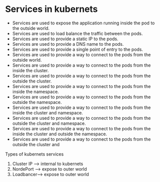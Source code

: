 # Services in kubernets
- Services are used to expose the application running inside the pod to the outside world.
- Services are used to load balance the traffic between the pods.
- Services are used to provide a static IP to the pods.
- Services are used to provide a DNS name to the pods.
- Services are used to provide a single point of entry to the pods.
- Services are used to provide a way to connect to the pods from the outside world.
- Services are used to provide a way to connect to the pods from the inside the cluster.
- Services are used to provide a way to connect to the pods from the outside the cluster.
- Services are used to provide a way to connect to the pods from the inside the namespace.
- Services are used to provide a way to connect to the pods from the outside the namespace.
- Services are used to provide a way to connect to the pods from the inside the cluster and namespace.
- Services are used to provide a way to connect to the pods from the outside the cluster and namespace.
- Services are used to provide a way to connect to the pods from the inside the cluster and outside the namespace.
- Services are used to provide a way to connect to the pods from the outside the cluster and

Types of kubernets services

1) Cluster IP --> internal to kubernets
2) NordePort --> expose to outer world 
3) Loadbancer--> expose to outer world